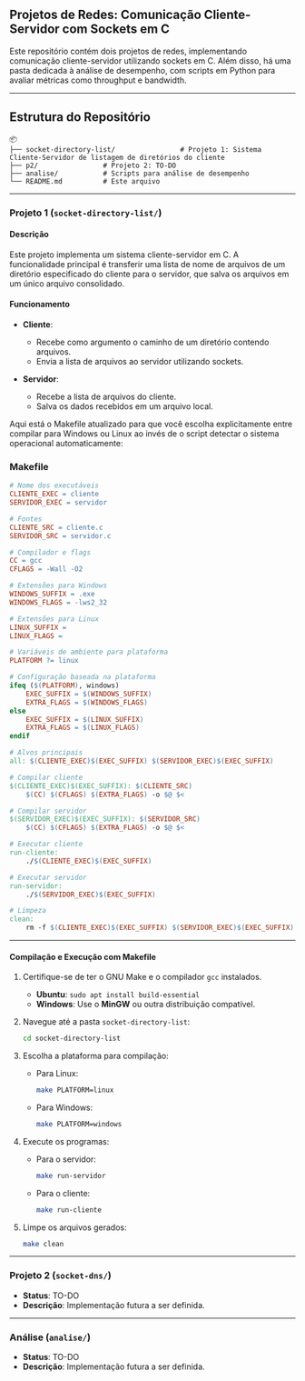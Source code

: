 ## Projetos de Redes: Comunicação Cliente-Servidor com Sockets em C

Este repositório contém dois projetos de redes, implementando comunicação cliente-servidor utilizando sockets em C. Além disso, há uma pasta dedicada à análise de desempenho, com scripts em Python para avaliar métricas como throughput e bandwidth.

---

## Estrutura do Repositório

```
📦
├── socket-directory-list/                # Projeto 1: Sistema Cliente-Servidor de listagem de diretórios do cliente
├── p2/                # Projeto 2: TO-DO
├── analise/           # Scripts para análise de desempenho
└── README.md          # Este arquivo
```

---

### **Projeto 1 (`socket-directory-list/`)**
#### Descrição
Este projeto implementa um sistema cliente-servidor em C. A funcionalidade principal é transferir uma lista de nome de arquivos de um diretório especificado do cliente para o servidor, que salva os arquivos em um único arquivo consolidado.

#### **Funcionamento**
- **Cliente**:
  - Recebe como argumento o caminho de um diretório contendo arquivos.
  - Envia a lista de arquivos ao servidor utilizando sockets.
  
- **Servidor**:
  - Recebe a lista de arquivos do cliente.
  - Salva os dados recebidos em um arquivo local.

Aqui está o Makefile atualizado para que você escolha explicitamente entre compilar para Windows ou Linux ao invés de o script detectar o sistema operacional automaticamente:

### Makefile

```makefile
# Nome dos executáveis
CLIENTE_EXEC = cliente
SERVIDOR_EXEC = servidor

# Fontes
CLIENTE_SRC = cliente.c
SERVIDOR_SRC = servidor.c

# Compilador e flags
CC = gcc
CFLAGS = -Wall -O2

# Extensões para Windows
WINDOWS_SUFFIX = .exe
WINDOWS_FLAGS = -lws2_32

# Extensões para Linux
LINUX_SUFFIX =
LINUX_FLAGS = 

# Variáveis de ambiente para plataforma
PLATFORM ?= linux

# Configuração baseada na plataforma
ifeq ($(PLATFORM), windows)
    EXEC_SUFFIX = $(WINDOWS_SUFFIX)
    EXTRA_FLAGS = $(WINDOWS_FLAGS)
else
    EXEC_SUFFIX = $(LINUX_SUFFIX)
    EXTRA_FLAGS = $(LINUX_FLAGS)
endif

# Alvos principais
all: $(CLIENTE_EXEC)$(EXEC_SUFFIX) $(SERVIDOR_EXEC)$(EXEC_SUFFIX)

# Compilar cliente
$(CLIENTE_EXEC)$(EXEC_SUFFIX): $(CLIENTE_SRC)
	$(CC) $(CFLAGS) $(EXTRA_FLAGS) -o $@ $<

# Compilar servidor
$(SERVIDOR_EXEC)$(EXEC_SUFFIX): $(SERVIDOR_SRC)
	$(CC) $(CFLAGS) $(EXTRA_FLAGS) -o $@ $<

# Executar cliente
run-cliente:
	./$(CLIENTE_EXEC)$(EXEC_SUFFIX)

# Executar servidor
run-servidor:
	./$(SERVIDOR_EXEC)$(EXEC_SUFFIX)

# Limpeza
clean:
	rm -f $(CLIENTE_EXEC)$(EXEC_SUFFIX) $(SERVIDOR_EXEC)$(EXEC_SUFFIX)
```

---

#### **Compilação e Execução com Makefile**

1. Certifique-se de ter o GNU Make e o compilador `gcc` instalados.
   - **Ubuntu**: `sudo apt install build-essential`
   - **Windows**: Use o **MinGW** ou outra distribuição compatível.

2. Navegue até a pasta `socket-directory-list`:
   ```bash
   cd socket-directory-list
   ```

3. Escolha a plataforma para compilação:
   - Para Linux:
     ```bash
     make PLATFORM=linux
     ```
   - Para Windows:
     ```bash
     make PLATFORM=windows
     ```

4. Execute os programas:
   - Para o servidor:
     ```bash
     make run-servidor
     ```
   - Para o cliente:
     ```bash
     make run-cliente
     ```

5. Limpe os arquivos gerados:
   ```bash
   make clean
   ```

---

### **Projeto 2 (`socket-dns/`)**
- **Status**: TO-DO
- **Descrição**: Implementação futura a ser definida.

---

### **Análise (`analise/`)**
- **Status**: TO-DO
- **Descrição**: Implementação futura a ser definida.

